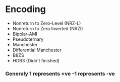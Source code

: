 # Encoding #

- Nonreturn to Zero-Level (NRZ-L)
- Nonreturn to Zero Inverted (NRZI)
- Bipolar-AMI
- Pseudoternary
- Manchester
- Differential Manchester
- B8ZS
- HDB3 (Didn't finished)

### Generaly 1 represents +ve -1 represents -ve ###
